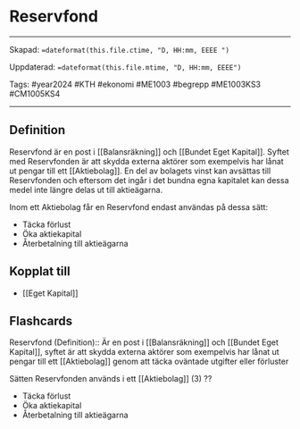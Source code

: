 # Reservfond

---

Skapad: `=dateformat(this.file.ctime, "D, HH:mm, EEEE ")`

Uppdaterad: `=dateformat(this.file.mtime, "D, HH:mm, EEEE")`

Tags: #year2024 #KTH #ekonomi #ME1003 #begrepp #ME1003KS3 #CM1005KS4

---

## Definition

Reservfond är en post i [[Balansräkning]] och [[Bundet Eget Kapital]]. Syftet med Reservfonden är att skydda externa aktörer som exempelvis har lånat ut pengar till ett [[Aktiebolag]]. En del av bolagets vinst kan avsättas till Reservfonden och eftersom det ingår i det bundna egna kapitalet kan dessa medel inte längre delas ut till aktieägarna.

Inom ett Aktiebolag får en Reservfond endast användas på dessa sätt:

- Täcka förlust
- Öka aktiekapital
- Återbetalning till aktieägarna

## Kopplat till

- [[Eget Kapital]]

## Flashcards

Reservfond (Definition):: Är en post i [[Balansräkning]] och [[Bundet Eget Kapital]], syftet är att skydda externa aktörer som exempelvis har lånat ut pengar till ett [[Aktiebolag]] genom att täcka oväntade utgifter eller förluster
<!--SR:!2024-03-09,3,250!2024-03-15,7,250-->

Sätten Reservfonden används i ett [[Aktiebolag]] (3)
??
- Täcka förlust
- Öka aktiekapital
- Återbetalning till aktieägarna
<!--SR:!2024-03-14,6,232!2024-03-14,9,272-->

